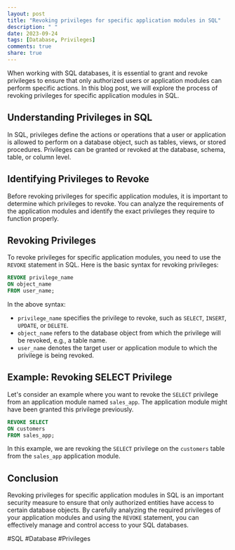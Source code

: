 ```yaml
---
layout: post
title: "Revoking privileges for specific application modules in SQL"
description: " "
date: 2023-09-24
tags: [Database, Privileges]
comments: true
share: true
---
```


When working with SQL databases, it is essential to grant and revoke privileges to ensure that only authorized users or application modules can perform specific actions. In this blog post, we will explore the process of revoking privileges for specific application modules in SQL.

## Understanding Privileges in SQL

In SQL, privileges define the actions or operations that a user or application is allowed to perform on a database object, such as tables, views, or stored procedures. Privileges can be granted or revoked at the database, schema, table, or column level.

## Identifying Privileges to Revoke

Before revoking privileges for specific application modules, it is important to determine which privileges to revoke. You can analyze the requirements of the application modules and identify the exact privileges they require to function properly.

## Revoking Privileges

To revoke privileges for specific application modules, you need to use the `REVOKE` statement in SQL. Here is the basic syntax for revoking privileges:

```sql
REVOKE privilege_name
ON object_name
FROM user_name;
```

In the above syntax:
- `privilege_name` specifies the privilege to revoke, such as `SELECT`, `INSERT`, `UPDATE`, or `DELETE`.
- `object_name` refers to the database object from which the privilege will be revoked, e.g., a table name.
- `user_name` denotes the target user or application module to which the privilege is being revoked.

## Example: Revoking SELECT Privilege

Let's consider an example where you want to revoke the `SELECT` privilege from an application module named `sales_app`. The application module might have been granted this privilege previously.

```sql
REVOKE SELECT
ON customers
FROM sales_app;
```

In this example, we are revoking the `SELECT` privilege on the `customers` table from the `sales_app` application module.

## Conclusion

Revoking privileges for specific application modules in SQL is an important security measure to ensure that only authorized entities have access to certain database objects. By carefully analyzing the required privileges of your application modules and using the `REVOKE` statement, you can effectively manage and control access to your SQL databases.

#SQL #Database #Privileges